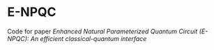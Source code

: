 # E-NPQC
Code for paper *Enhanced Natural Parameterized Quantum Circuit (E-NPQC): An efficient classical-quantum interface*
